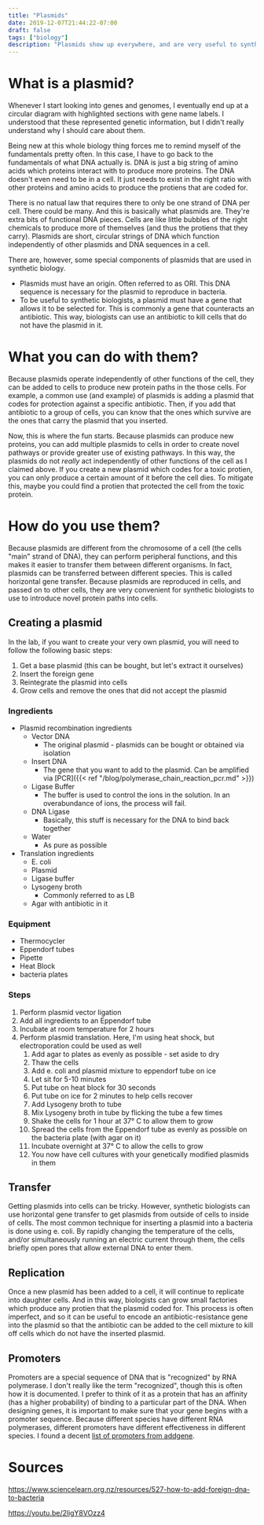 ```yaml
---
title: "Plasmids"
date: 2019-12-07T21:44:22-07:00
draft: false
tags: ["biology"]
description: "Plasmids show up everywhere, and are very useful to synthetic biologists. They are short, circular pieces of DNA that are separate from the chromosome of the cell that they inhabit."
---
```


# What is a plasmid?

Whenever I start looking into genes and genomes, I eventually end up at a circular diagram with highlighted sections with gene name labels. I understood that these represented genetic information, but I didn't really understand why I should care about them.

Being new at this whole biology thing forces me to remind myself of the fundamentals pretty often. In this case, I have to go back to the fundamentals of what DNA actually is. DNA is just a big string of amino acids which proteins interact with to produce more proteins. The DNA doesn't even need to be in a cell. It just needs to exist in the right ratio with other proteins and amino acids to produce the protiens that are coded for.

There is no natual law that requires there to only be one strand of DNA per cell. There could be many. And this is basically what plasmids are. They're extra bits of functional DNA pieces. Cells are like little bubbles of the right chemicals to produce more of themselves (and thus the protiens that they carry). Plasmids are short, circular strings of DNA which function independently of other plasmids and DNA sequences in a cell.

There are, however, some special components of plasmids that are used in synthetic biology.

* Plasmids must have an origin. Often referred to as ORI. This DNA sequence is necessary for the plasmid to reproduce in bacteria.
* To be useful to synthetic biologists, a plasmid must have a gene that allows it to be selected for. This is commonly a gene that counteracts an antibiotic. This way, biologists can use an antibiotic to kill cells that do not have the plasmid in it.

# What you can do with them?

Because plasmids operate independently of other functions of the cell, they can be added to cells to produce new protein paths in the those cells. For example, a common use (and example) of plasmids is adding a plasmid that codes for protection against a specific antibiotic. Then, if you add that antibiotic to a group of cells, you can know that the ones which survive are the ones that carry the plasmid that you inserted.

Now, this is where the fun starts. Because plasmids can produce new proteins, you can add multiple plasmids to cells in order to create novel pathways or provide greater use of existing pathways. In this way, the plasmids do not _really_ act independently of other functions of the cell as I claimed above. If you create a new plasmid which codes for a toxic protien, you can only produce a certain amount of it before the cell dies. To mitigate this, maybe you could find a protien that protected the cell from the toxic protein.

# How do you use them?

Because plasmids are different from the chromosome of a cell (the cells "main" strand of DNA), they can perform peripheral functions, and this makes it easier to transfer them between different organisms. In fact, plasmids can be transferred between different species. This is called horizontal gene transfer. Because plasmids are reproduced in cells, and passed on to other cells, they are very convenient for synthetic biologists to use to introduce novel protein paths into cells.

## Creating a plasmid

In the lab, if you want to create your very own plasmid, you will need to follow the following basic steps:

1. Get a base plasmid (this can be bought, but let's extract it ourselves)
1. Insert the foreign gene
1. Reintegrate the plasmid into cells
1. Grow cells and remove the ones that did not accept the plasmid

### Ingredients

* Plasmid recombination ingredients
  * Vector DNA
    * The original plasmid - plasmids can be bought or obtained via isolation
  * Insert DNA
    * The gene that you want to add to the plasmid. Can be amplified via [PCR]({{< ref "/blog/polymerase_chain_reaction_pcr.md" >}})
  * Ligase Buffer
    * The buffer is used to control the ions in the solution. In an overabundance of ions, the process will fail. 
  * DNA Ligase
    * Basically, this stuff is necessary for the DNA to bind back together
  * Water
    * As pure as possible
* Translation ingredients
  * E. coli
  * Plasmid
  * Ligase buffer
  * Lysogeny broth
    * Commonly referred to as LB
  * Agar with antibiotic in it
  

### Equipment

* Thermocycler
* Eppendorf tubes
* Pipette
* Heat Block
* bacteria plates

### Steps

1. Perform plasmid vector ligation
  1. Add all ingredients to an Eppendorf tube
  1. Incubate at room temperature for 2 hours
1. Perform plasmid translation. Here, I'm using heat shock, but electroporation could be used as well
    1. Add agar to plates as evenly as possible - set aside to dry
    1. Thaw the cells
    1. Add e. coli and plasmid mixture to eppendorf tube on ice
    1. Let sit for 5-10 minutes
    1. Put tube on heat block for 30 seconds
    1. Put tube on ice for 2 minutes to help cells recover
    1. Add Lysogeny broth to tube
    1. Mix Lysogeny broth in tube by flicking the tube a few times
    1. Shake the cells for 1 hour at 37° C to allow them to grow
    1. Spread the cells from the Eppendorf tube as evenly as possible on the bacteria plate (with agar on it)
    1. Incubate overnight at 37° C to allow the cells to grow
    1. You now have cell cultures with your genetically modified plasmids in them

## Transfer

Getting plasmids into cells can be tricky. However, synthetic biologists can use horizontal gene transfer to get plasmids from outside of cells to inside of cells. The most common technique for inserting a plasmid into a bacteria is done using e. coli. By rapidly changing the temperature of the cells, and/or simultaneously running an electric current through them, the cells briefly open pores that allow external DNA to enter them. 

## Replication

Once a new plasmid has been added to a cell, it will continue to replicate into daughter cells. And in this way, biologists can grow small factories which produce any protien that the plasmid coded for. This process is often imperfect, and so it can be useful to encode an antibiotic-resistance gene into the plasmid so that the antibiotic can be added to the cell mixture to kill off cells which do not have the inserted plasmid.

## Promoters

Promoters are a special sequence of DNA that is "recognized" by RNA polymerase. I don't really like the term "recognized", though this is often how it is documented. I prefer to think of it as a protein that has an affinity (has a higher probability) of binding to a particular part of the DNA. When designing genes, it is important to make sure that your gene begins with a promoter sequence. Because different species have different RNA polymerases, different promoters have different effectiveness in different species. I found a decent [list of promoters from addgene](https://blog.addgene.org/plasmids-101-the-promoter-region).

# Sources

https://www.sciencelearn.org.nz/resources/527-how-to-add-foreign-dna-to-bacteria

https://youtu.be/2ligY8VOzz4

